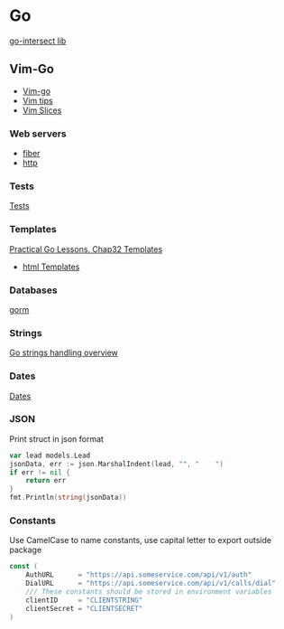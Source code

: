 # Go

[go-intersect lib](https://github.com/juliangruber/go-intersect/blob/master/intersect.go)

## Vim-Go

- [Vim-go](vimgo.md)
- [Vim tips](vimtips.md)
- [Vim Slices](slices.md)

### Web servers

- [fiber](fiber.md)
- [http](http.md)

### Tests

[Tests](tests.md)

### Templates

[Practical Go Lessons. Chap32 Templates](https://www.practical-go-lessons.com/chap-32-templates)

- [html Templates](html_templates.md)

### Databases

[gorm](gorm.md)

### Strings

[Go strings handling overview](https://yourbasic.org/golang/string-functions-reference-cheat-sheet/)

### Dates

[Dates](dates.md)

### JSON

Print struct in json format

```go
var lead models.Lead
jsonData, err := json.MarshalIndent(lead, "", "    ")
if err != nil {
    return err
}
fmt.Println(string(jsonData))
```

### Constants

Use CamelCase to name constants, use capital letter to export outside package

```go
const (
	AuthURL      = "https://api.someservice.com/api/v1/auth"
	DialURL      = "https://api.someservice.com/api/v1/calls/dial"
    /// These constants should be stored in environment variables
	clientID     = "CLIENTSTRING"
	clientSecret = "CLIENTSECRET"
)
```
